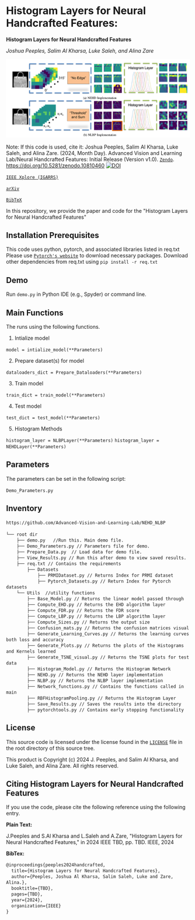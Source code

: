 # Histogram Layers for Neural Handcrafted Features:
**Histogram Layers for Neural Handcrafted Features**

_Joshua Peeples, Salim Al Kharsa, Luke Saleh, and Alina Zare_

![Fig1_Workflow](https://github.com/Advanced-Vision-and-Learning-Lab/NEHD_NLBP/blob/main/Images/Implementation_White_Background.png)

Note: If this code is used, cite it: Joshua Peeples, Salim Al Kharsa, Luke Saleh, and Alina Zare. 
(2024, Month Day). Advanced Vision and Learning Lab/Neural Handcrafted Features: Initial Release (Version v1.0). 
[`Zendo`](10.5281/zenodo.10810460). https://doi.org/10.5281/zenodo.10810460
[![DOI](https://zenodo.org/badge/DOI/10.5281/zenodo.10810460.svg)](https://doi.org/10.5281/zenodo.10810460)

[`IEEE Xplore (IGARRS)`](https://ieeexplore.ieee.org/document/10281981)

[`arXiv`](https://arxiv.org/abs/2306.04037)

[`BibTeX`](https://github.com/Advanced-Vision-and-Learning-Lab/NEHD_NLBP.git)


In this repository, we provide the paper and code for the "Histogram Layers for Neural Handcrafted Features"

## Installation Prerequisites

This code uses python, pytorch, and associated libraries listed in req.txt
Please use [`Pytorch's website`](https://pytorch.org/get-started/locally/) to download necessary packages.
Download other dependencies from req.txt using
```pip install -r req.txt```

## Demo

Run `demo.py` in Python IDE (e.g., Spyder) or command line. 

## Main Functions

The runs using the following functions. 

1. Intialize model  

```model = intialize_model(**Parameters)```

2. Prepare dataset(s) for model

 ```dataloaders_dict = Prepare_Dataloaders(**Parameters)```

3. Train model 

```train_dict = train_model(**Parameters)```

4. Test model

```test_dict = test_model(**Parameters)```

5. Histogram Methods

```histogram_layer = NLBPLayer(**Parameters)```
```histogram_layer = NEHDLayer(**Parameters)```


## Parameters
The parameters can be set in the following script:

```Demo_Parameters.py```

## Inventory

```
https://github.com/Advanced-Vision-and-Learning-Lab/NEHD_NLBP

└── root dir
	├── demo.py   //Run this. Main demo file.
	├── Demo_Parameters.py // Parameters file for demo.
	├── Prepare_Data.py  // Load data for demo file.
	├── View_Results.py // Run this after demo to view saved results.
  	├── req.txt // Contains the requirements 
        ├── Datasets
        	├── PRMIDataset.py // Returns Index for PRMI dataset
        	├── Pytorch_Datasets.py // Return Index for Pytorch datasets
	└── Utils  //utility functions
		├── Base_Model.py // Returns the linear model passed through
		├── Compute_EHD.py // Returns the EHD algorithm layer
		├── Compute_FDR.py // Returns the FDR score
		├── Compute_LBP.py // Returns the LBP algorithm layer
		├── Compute_Sizes.py // Returns the output size
		├── Confusion_mats.py // Returns the confusion matrices visual
		├── Generate_Learning_Curves.py // Returns the learning curves both loss and accuracy
		├── Generate_Plots.py // Returns the plots of the Histograms and Kernels learned
		├── Generate_TSNE_visual.py // Returns the TSNE plots for test data
		├── Histogram_Model.py // Returns the Histogram Network
		├── NEHD.py // Returns the NEHD layer implementation
		├── NLBP.py // Returns the NLBP layer implementation
		├── Network_functions.py // Contains the functions called in main
		├── RBFHistogramPooling.py // Returns the Histogram Layer
		├── Save_Results.py // Saves the results into the directory
		├── pytorchtools.py // Contains early stopping functionality
```

## License

This source code is licensed under the license found in the [`LICENSE`](LICENSE) 
file in the root directory of this source tree.

This product is Copyright (c) 2024 J. Peeples, and Salim Al Kharsa, and Luke Saleh, and Alina Zare. All rights reserved.

## <a name="CitingHistogramFeatures"></a>Citing Histogram Layers for Neural Handcrafted Features

If you use the code, please cite the following 
reference using the following entry.

**Plain Text:**

J.Peeples and S.Al Kharsa and L.Saleh and A.Zare, "Histogram Layers for Neural Handcrafted Features,"  in 2024 IEEE TBD, pp. TBD. IEEE, 2024

**BibTex:**
```
@inproceedings{peeples2024handcrafted,
  title={Histogram Layers for Neural Handcrafted Features},
  author={Peeples, Joshua Al Kharsa, Salim Saleh, Luke and Zare, Alina.},
  booktitle={TBD},
  pages={TBD},
  year={2024},
  organization={IEEE}
}

```
